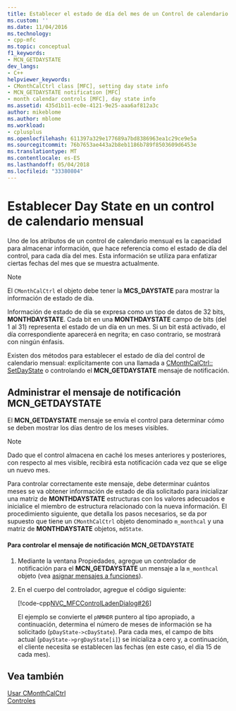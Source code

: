 ```yaml
---
title: Establecer el estado de día del mes de un Control de calendario | Documentos de Microsoft
ms.custom: ''
ms.date: 11/04/2016
ms.technology:
- cpp-mfc
ms.topic: conceptual
f1_keywords:
- MCN_GETDAYSTATE
dev_langs:
- C++
helpviewer_keywords:
- CMonthCalCtrl class [MFC], setting day state info
- MCN_GETDAYSTATE notification [MFC]
- month calendar controls [MFC], day state info
ms.assetid: 435d1b11-ec0e-4121-9e25-aaa6af812a3c
author: mikeblome
ms.author: mblome
ms.workload:
- cplusplus
ms.openlocfilehash: 611397a329e177689a7bd8386963ea1c29ce9e5a
ms.sourcegitcommit: 76b7653ae443a2b8eb1186b789f8503609d6453e
ms.translationtype: MT
ms.contentlocale: es-ES
ms.lasthandoff: 05/04/2018
ms.locfileid: "33380804"
---
```

# <a name="setting-the-day-state-of-a-month-calendar-control"></a>Establecer Day State en un control de calendario mensual
Uno de los atributos de un control de calendario mensual es la capacidad para almacenar información, que hace referencia como el estado de día del control, para cada día del mes. Esta información se utiliza para enfatizar ciertas fechas del mes que se muestra actualmente.  
  
> [!NOTE]
>  El `CMonthCalCtrl` el objeto debe tener la **MCS_DAYSTATE** para mostrar la información de estado de día.  
  
 Información de estado de día se expresa como un tipo de datos de 32 bits, **MONTHDAYSTATE**. Cada bit en una **MONTHDAYSTATE** campo de bits (del 1 al 31) representa el estado de un día en un mes. Si un bit está activado, el día correspondiente aparecerá en negrita; en caso contrario, se mostrará con ningún énfasis.  
  
 Existen dos métodos para establecer el estado de día del control de calendario mensual: explícitamente con una llamada a [CMonthCalCtrl:: SetDayState](../mfc/reference/cmonthcalctrl-class.md#setdaystate) o controlando el **MCN_GETDAYSTATE** mensaje de notificación.  
  
## <a name="handling-the-mcngetdaystate-notification-message"></a>Administrar el mensaje de notificación MCN_GETDAYSTATE  
 El **MCN_GETDAYSTATE** mensaje se envía el control para determinar cómo se deben mostrar los días dentro de los meses visibles.  
  
> [!NOTE]
>  Dado que el control almacena en caché los meses anteriores y posteriores, con respecto al mes visible, recibirá esta notificación cada vez que se elige un nuevo mes.  
  
 Para controlar correctamente este mensaje, debe determinar cuántos meses se va obtener información de estado de día solicitado para inicializar una matriz de **MONTHDAYSTATE** estructuras con los valores adecuados e inicialice el miembro de estructura relacionado con la nueva información. El procedimiento siguiente, que detalla los pasos necesarios, se da por supuesto que tiene un `CMonthCalCtrl` objeto denominado `m_monthcal` y una matriz de **MONTHDAYSTATE** objetos, `mdState`.  
  
#### <a name="to-handle-the-mcngetdaystate-notification-message"></a>Para controlar el mensaje de notificación MCN_GETDAYSTATE  
  
1.  Mediante la ventana Propiedades, agregue un controlador de notificación para el **MCN_GETDAYSTATE** un mensaje a la `m_monthcal` objeto (vea [asignar mensajes a funciones](../mfc/reference/mapping-messages-to-functions.md)).  
  
2.  En el cuerpo del controlador, agregue el código siguiente:  
  
     [!code-cpp[NVC_MFCControlLadenDialog#26](../mfc/codesnippet/cpp/setting-the-day-state-of-a-month-calendar-control_1.cpp)]  
  
     El ejemplo se convierte el `pNMHDR` puntero al tipo apropiado, a continuación, determina el número de meses de información se ha solicitado (`pDayState->cDayState`). Para cada mes, el campo de bits actual (`pDayState->prgDayState[i]`) se inicializa a cero y, a continuación, el cliente necesita se establecen las fechas (en este caso, el día 15 de cada mes).  
  
## <a name="see-also"></a>Vea también  
 [Usar CMonthCalCtrl](../mfc/using-cmonthcalctrl.md)   
 [Controles](../mfc/controls-mfc.md)

